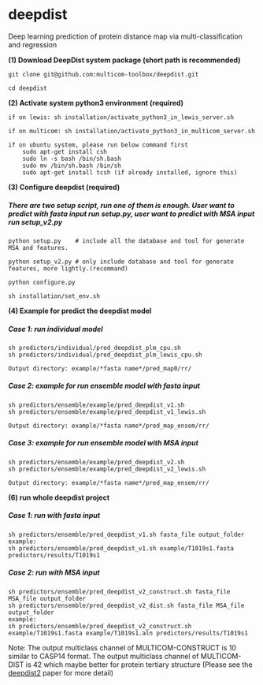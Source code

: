 # deepdist
Deep learning prediction of protein distance map via multi-classification and regression

**(1) Download DeepDist system package (short path is recommended)**

```
git clone git@github.com:multicom-toolbox/deepdist.git

cd deepdist
```

**(2) Activate system python3 environment (required)**

```
if on lewis: sh installation/activate_python3_in_lewis_server.sh

if on multicom: sh installation/activate_python3_in_multicom_server.sh

if on ubuntu system, please run below command first
	sudo apt-get install csh
	sudo ln -s bash /bin/sh.bash 
	sudo mv /bin/sh.bash /bin/sh
	sudo apt-get install tcsh (if already installed, ignore this)
```

**(3) Configure deepdist (required)**

<h5>There are two setup script, run one of them is enough. User want to predict with fasta input run setup.py, user want to predict with MSA input run setup_v2.py</h5>

```
python setup.py    # include all the database and tool for generate MSA and features.

python setup_v2.py # only include database and tool for generate features, more lightly.(recommand)

python configure.py

sh installation/set_env.sh
```

**(4) Example for predict the deepdist model**

<h5>Case 1: run individual model</h5>

```
sh predictors/individual/pred_deepdist_plm_cpu.sh
sh predictors/individual/pred_deepdist_plm_lewis_cpu.sh

Output directory: example/*fasta name*/pred_map0/rr/

```

<h5>Case 2: example for run ensemble model with fasta input</h5>

```
sh predictors/ensemble/example/pred_deepdist_v1.sh
sh predictors/ensemble/example/pred_deepdist_v1_lewis.sh

Output directory: example/*fasta name*/pred_map_ensem/rr/
```

<h5>Case 3: example for run ensemble model with MSA input</h5>

```
sh predictors/ensemble/example/pred_deepdist_v2.sh
sh predictors/ensemble/example/pred_deepdist_v2_lewis.sh

Output directory: example/*fasta name*/pred_map_ensem/rr/
```

**(6) run whole deepdist project**

<h5>Case 1: run with fasta input</h5>

```
sh predictors/ensemble/pred_deepdist_v1.sh fasta_file output_folder
example:
sh predictors/ensemble/pred_deepdist_v1.sh example/T1019s1.fasta predictors/results/T1019s1

```

<h5>Case 2: run with MSA input</h5>

```
sh predictors/ensemble/pred_deepdist_v2_construct.sh fasta_file MSA_file output_folder
sh predictors/ensemble/pred_deepdist_v2_dist.sh fasta_file MSA_file output_folder
example:
sh predictors/ensemble/pred_deepdist_v2_construct.sh example/T1019s1.fasta example/T1019s1.aln predictors/results/T1019s1

```
Note: The output multiclass channel of MULTICOM-CONSTRUCT is 10 similar to CASP14 format. The output multiclass channel of 
MULTICOM-DIST is 42 which maybe better for protein tertiary structure (Please see the [deepdist2](https://www.biorxiv.org/content/10.1101/2021.02.02.429462v1.full) paper for more detail)